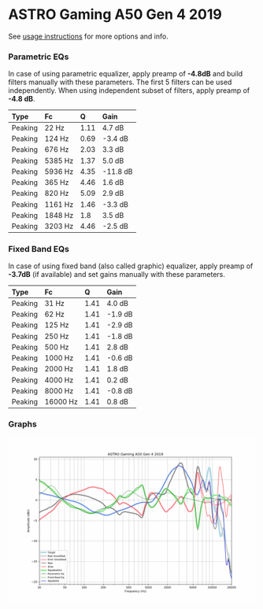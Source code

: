 # ASTRO Gaming A50 Gen 4 2019
See [usage instructions](https://github.com/jaakkopasanen/AutoEq#usage) for more options and info.

### Parametric EQs
In case of using parametric equalizer, apply preamp of **-4.8dB** and build filters manually
with these parameters. The first 5 filters can be used independently.
When using independent subset of filters, apply preamp of **-4.8 dB**.

| Type    | Fc      |    Q | Gain     |
|:--------|:--------|:-----|:---------|
| Peaking | 22 Hz   | 1.11 | 4.7 dB   |
| Peaking | 124 Hz  | 0.69 | -3.4 dB  |
| Peaking | 676 Hz  | 2.03 | 3.3 dB   |
| Peaking | 5385 Hz | 1.37 | 5.0 dB   |
| Peaking | 5936 Hz | 4.35 | -11.8 dB |
| Peaking | 365 Hz  | 4.46 | 1.6 dB   |
| Peaking | 820 Hz  | 5.09 | 2.9 dB   |
| Peaking | 1161 Hz | 1.46 | -3.3 dB  |
| Peaking | 1848 Hz | 1.8  | 3.5 dB   |
| Peaking | 3203 Hz | 4.46 | -2.5 dB  |

### Fixed Band EQs
In case of using fixed band (also called graphic) equalizer, apply preamp of **-3.7dB**
(if available) and set gains manually with these parameters.

| Type    | Fc       |    Q | Gain    |
|:--------|:---------|:-----|:--------|
| Peaking | 31 Hz    | 1.41 | 4.0 dB  |
| Peaking | 62 Hz    | 1.41 | -1.9 dB |
| Peaking | 125 Hz   | 1.41 | -2.9 dB |
| Peaking | 250 Hz   | 1.41 | -1.8 dB |
| Peaking | 500 Hz   | 1.41 | 2.8 dB  |
| Peaking | 1000 Hz  | 1.41 | -0.6 dB |
| Peaking | 2000 Hz  | 1.41 | 1.8 dB  |
| Peaking | 4000 Hz  | 1.41 | 0.2 dB  |
| Peaking | 8000 Hz  | 1.41 | -0.8 dB |
| Peaking | 16000 Hz | 1.41 | 0.8 dB  |

### Graphs
![](./ASTRO%20Gaming%20A50%20Gen%204%202019.png)